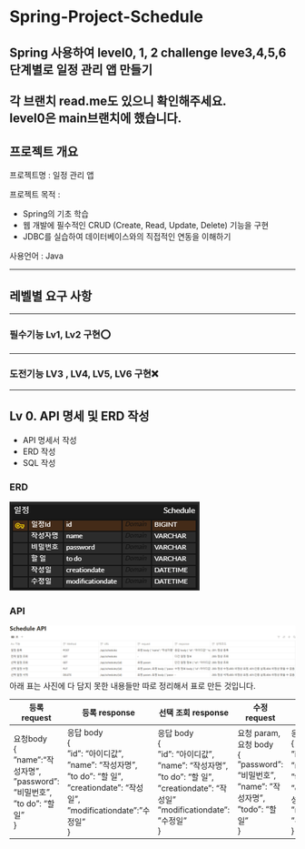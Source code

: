 # Spring-Project-Schedule

Spring 사용하여 level0, 1, 2 challenge leve3,4,5,6  단계별로 일정 관리 앱 만들기
<br>
<br>
각 브랜치 read.me도 있으니 확인해주세요.
<br>
level0은 main브랜치에 했습니다.
-------

## 프로젝트 개요

프로젝트명 : 일정 관리 앱 <br>

프로젝트 목적 :

- Spring의 기초 학습
- 웹 개발에 필수적인 CRUD (Create, Read, Update, Delete) 기능을 구현
- JDBC를 실습하여 데이터베이스와의 직접적인 연동을 이해하기

사용언어 : Java

-----

## 레벨별 요구 사항

-----
### 필수기능 Lv1, Lv2 구현⭕<br>

---
### 도전기능 LV3 , LV4, LV5, LV6   구현❌ <br>

------

## Lv 0. API 명세 및 ERD 작성
- API 명세서 작성
- ERD 작성
- SQL 작성
### ERD

![erd.PNG](erd.PNG)

### API

![api.PNG](api.PNG)
아래 표는 사진에 다 담지 못한 내용들만 따로 정리해서 표로 만든 것입니다.

|등록 request | 등록 response  | 선택 조회 response   | 수정 request                                                                 |수정 response   | 삭제 request                             |                                                                                        
|-----       |--------        |--------------      |----------------------------------------------------------------------------| ---             |----------------------------------------|
| 요청body <br>{<br> ”name”:“작성자명”, <br>”password”: “비밀번호”, ”to do”: “할 일” <br>} | 응답 body <br> {<br> ”id”: “아이디값”,<br> ”name”:  “작성자명”, <br> ”to do”:  “할 일”, <br>”creationdate”: “작성일”, <br> ”modificationdate”:”수정일” <br>} | 응답 body<br>{<br>”id”: “아이디값”,<br>”name”:  “작성자명”,<br>”to do”:  “할 일”,<br>”creationdate”:  “작성일”<br>”modificationdate”: ”수정일”<br>} | 요청 param, <br>요청 body<br>{ <br>”password”: “비밀번호”,<br> ”name”: ”작성자명”,<br> ”todo”: “할 일”<br> } |응답 body<br>{<br>”id”: “아이디값”,<br>”name”:  “작성자명”,<br>”to do”:  “할 일”,<br>”creationdate”:  “작성일”<br>”modificationdate”: ”수정일”<br>}| 요청 param, <br>요청 body<br>{ <br>”password”: 비밀번호” <br>} |



